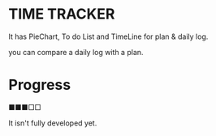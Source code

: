 # TIME TRACKER

It has PieChart, To do List and TimeLine for plan & daily log.

you can compare a daily log with a plan.

# Progress

■■■□□

It isn't fully developed yet.
